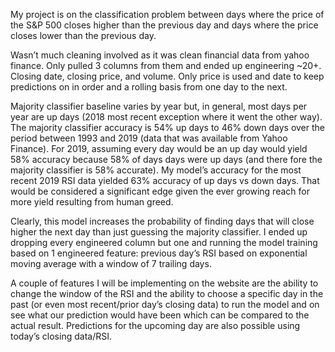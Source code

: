 My project is on the classification problem between days
where the price of the S&P 500 closes higher than the 
previous day and days where the price closes lower than 
the previous day.

Wasn’t much cleaning involved as it was clean financial
data from yahoo finance. Only pulled 3 columns from them
and ended up engineering ~20+. Closing date, closing price,
and volume. Only price is used and date to keep predictions
on in order and a rolling basis from one day to the next.

Majority classifier baseline varies by year but, in 
general, most days per year are up days (2018 most 
recent exception where it went the other way). The 
majority classifier accuracy is 54% up days to 46% down
days over the period between 1993 and 2019 (data that 
was available from Yahoo Finance). For 2019, assuming 
every day would be an up day would yield 58% accuracy 
because 58% of days days were up days (and there fore 
the majority classifier is 58% accurate). My model’s 
accuracy for the most recent 2019 RSI data yielded 63%
accuracy of up days vs down days. That would be considered
a significant edge given the ever growing reach for more
yield resulting from human greed.

Clearly, this model increases the probability of finding
days that will close higher the next day than just 
guessing the majority classifier. I ended up dropping 
every engineered column but one and running the model 
training based on 1 engineered feature: previous day’s 
RSI based on exponential moving average with a window 
of 7 trailing days.

A couple of features I will be implementing on the website
are the ability to change the window of the RSI and the 
ability to choose a specific day in the past (or even most
recent/prior day’s closing data) to run the model and on 
see what our prediction would have been which can be 
compared to the actual result. Predictions for the 
upcoming day are also possible using today’s closing 
data/RSI.
